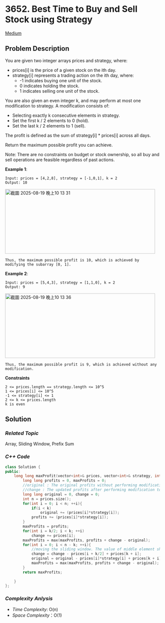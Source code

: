 # 3652. Best Time to Buy and Sell Stock using Strategy
[Medium](https://leetcode.com/problems/best-time-to-buy-and-sell-stock-using-strategy/description/)

## Problem Description

You are given two integer arrays prices and strategy, where:

  - prices[i] is the price of a given stock on the ith day.
  - strategy[i] represents a trading action on the ith day, where:
    - -1 indicates buying one unit of the stock.
    - 0 indicates holding the stock.
    - 1 indicates selling one unit of the stock.

You are also given an even integer k, and may perform at most one modification to strategy. A modification consists of:

  - Selecting exactly k consecutive elements in strategy.
  - Set the first k / 2 elements to 0 (hold).
  - Set the last k / 2 elements to 1 (sell).

The profit is defined as the sum of strategy[i] * prices[i] across all days.

Return the maximum possible profit you can achieve.

Note: There are no constraints on budget or stock ownership, so all buy and sell operations are feasible regardless of past actions.


**Example 1**:
```
Input: prices = [4,2,8], strategy = [-1,0,1], k = 2
Output: 10
```

<img width="488" height="210" alt="截圖 2025-08-19 晚上10 13 31" src="https://github.com/user-attachments/assets/8a66877e-342c-407f-b087-bb352a9af2ce" />

```
Thus, the maximum possible profit is 10, which is achieved by modifying the subarray [0, 1]​​​​​​​.
```
**Example 2**:
```
Input: prices = [5,4,3], strategy = [1,1,0], k = 2
Output: 9
```

<img width="488" height="210" alt="截圖 2025-08-19 晚上10 13 36" src="https://github.com/user-attachments/assets/b0bf295e-a7bc-4047-98d8-ea5eb10ab0c8" />

```
Thus, the maximum possible profit is 9, which is achieved without any modification.
```

**Constraints**
```
2 <= prices.length == strategy.length <= 10^5
1 <= prices[i] <= 10^5
-1 <= strategy[i] <= 1
2 <= k <= prices.length
k is even
```

## Solution

### _Related Topic_
   Array, Sliding Window, Prefix Sum

### _C++ Code_
```cpp
class Solution {
public:
    long long maxProfit(vector<int>& prices, vector<int>& strategy, int k) {
        long long profits = 0, maxProfits = 0;
        //original : The original profits without performing modification in the sliding window
        //change : The updated profits after performing modification to strategy
        long long original = 0, change = 0;
        int n = prices.size();
        for(int i = 0; i < n; ++i){
            if(i < k)
                original += (prices[i]*strategy[i]);
            profits += (prices[i]*strategy[i]);
        }
        maxProfits = profits;
        for(int i = k/2; i < k; ++i)
            change += prices[i];
        maxProfits = max(maxProfits, profits + change - original);
        for(int i = 0; i < n - k; ++i){
            //moving the sliding window. The value of middle element shuold be deleted.
            change = change - prices[i + k/2] + prices[k + i];
            original = original - prices[i]*strategy[i] + prices[k + i]*strategy[k + i];
            maxProfits = max(maxProfits, profits + change - original);
        }
        return maxProfits;
        
    }
};
```

### _Complexity Anlysis_
- _Time Complexity_: O(n)
- _Space Complexity_：O(1)
